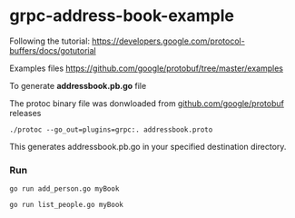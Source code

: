 # grpc-address-book-example

Following the tutorial:
https://developers.google.com/protocol-buffers/docs/gotutorial

Examples files
https://github.com/google/protobuf/tree/master/examples

To generate **addressbook.pb.go** file

The protoc binary file was donwloaded from [github.com/google/protobuf](https://github.com/google/protobuf/releases) releases

```
./protoc --go_out=plugins=grpc:. addressbook.proto
```

This generates addressbook.pb.go in your specified destination directory.

### Run

```
go run add_person.go myBook
```

```
go run list_people.go myBook
```
